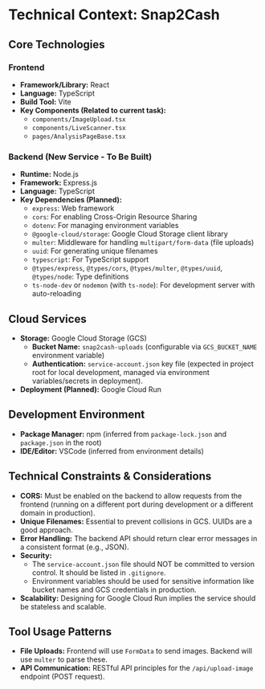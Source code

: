 # Technical Context: Snap2Cash

## Core Technologies

### Frontend
*   **Framework/Library:** React
*   **Language:** TypeScript
*   **Build Tool:** Vite
*   **Key Components (Related to current task):**
    *   `components/ImageUpload.tsx`
    *   `components/LiveScanner.tsx`
    *   `pages/AnalysisPageBase.tsx`

### Backend (New Service - To Be Built)
*   **Runtime:** Node.js
*   **Framework:** Express.js
*   **Language:** TypeScript
*   **Key Dependencies (Planned):**
    *   `express`: Web framework
    *   `cors`: For enabling Cross-Origin Resource Sharing
    *   `dotenv`: For managing environment variables
    *   `@google-cloud/storage`: Google Cloud Storage client library
    *   `multer`: Middleware for handling `multipart/form-data` (file uploads)
    *   `uuid`: For generating unique filenames
    *   `typescript`: For TypeScript support
    *   `@types/express`, `@types/cors`, `@types/multer`, `@types/uuid`, `@types/node`: Type definitions
    *   `ts-node-dev` or `nodemon` (with `ts-node`): For development server with auto-reloading

## Cloud Services
*   **Storage:** Google Cloud Storage (GCS)
    *   **Bucket Name:** `snap2cash-uploads` (configurable via `GCS_BUCKET_NAME` environment variable)
    *   **Authentication:** `service-account.json` key file (expected in project root for local development, managed via environment variables/secrets in deployment).
*   **Deployment (Planned):** Google Cloud Run

## Development Environment
*   **Package Manager:** npm (inferred from `package-lock.json` and `package.json` in the root)
*   **IDE/Editor:** VSCode (inferred from environment details)

## Technical Constraints & Considerations
*   **CORS:** Must be enabled on the backend to allow requests from the frontend (running on a different port during development or a different domain in production).
*   **Unique Filenames:** Essential to prevent collisions in GCS. UUIDs are a good approach.
*   **Error Handling:** The backend API should return clear error messages in a consistent format (e.g., JSON).
*   **Security:**
    *   The `service-account.json` file should NOT be committed to version control. It should be listed in `.gitignore`.
    *   Environment variables should be used for sensitive information like bucket names and GCS credentials in production.
*   **Scalability:** Designing for Google Cloud Run implies the service should be stateless and scalable.

## Tool Usage Patterns
*   **File Uploads:** Frontend will use `FormData` to send images. Backend will use `multer` to parse these.
*   **API Communication:** RESTful API principles for the `/api/upload-image` endpoint (POST request).
